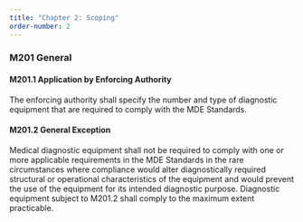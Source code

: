 ```yaml
---
title: "Chapter 2: Scoping"
order-number: 2
---
```

### M201 General

#### M201.1 Application by Enforcing Authority

The enforcing authority shall specify the number and type of diagnostic equipment that are required to comply with the MDE Standards.

#### M201.2 General Exception

Medical diagnostic equipment shall not be required to comply with one or more applicable requirements in the MDE Standards in the rare circumstances where compliance would alter diagnostically required structural or operational characteristics of the equipment and would prevent the use of the equipment for its intended diagnostic purpose. Diagnostic equipment subject to M201.2 shall comply to the maximum extent practicable.